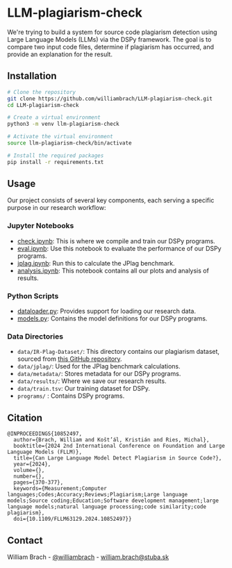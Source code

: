 # LLM-plagiarism-check

We're trying to build a system for source code plagiarism detection using Large Language Models (LLMs) via the DSPy framework. The goal is to compare two input code files, determine if plagiarism has occurred, and provide an explanation for the result.


## Installation

```bash
# Clone the repository
git clone https://github.com/williambrach/LLM-plagiarism-check.git
cd LLM-plagiarism-check

# Create a virtual environment
python3 -m venv llm-plagiarism-check

# Activate the virtual environment
source llm-plagiarism-check/bin/activate

# Install the required packages
pip install -r requirements.txt
```

## Usage

Our project consists of several key components, each serving a specific purpose in our research workflow:

### Jupyter Notebooks
- [check.ipynb](check.ipynb): This is where we compile and train our DSPy programs.
- [eval.ipynb](eval.ipynb): Use this notebook to evaluate the performance of our DSPy programs.
- [jplag.ipynb](jplag.ipynb): Run this to calculate the JPlag benchmark.
- [analysis.ipynb](analysis.ipynb): This notebook contains all our plots and analysis of results.

### Python Scripts
- [dataloader.py](dataloader.py): Provides support for loading our research data.
- [models.py](models.py): Contains the model definitions for our DSPy programs.

### Data Directories
- `data/IR-Plag-Dataset/`: This directory contains our plagiarism dataset, sourced from [this GitHub repository](https://github.com/oscarkarnalim/sourcecodeplagiarismdataset/blob/master/IR-Plag-Dataset.zip).
- `data/jplag/`: Used for the JPlag benchmark calculations.
- `data/metadata/`: Stores metadata for our DSPy programs.
- `data/results/`: Where we save our research results.
- `data/train.tsv`: Our training dataset for DSPy.
- `programs/` : Contains DSPy programs.

## Citation

```
@INPROCEEDINGS{10852497,
  author={Brach, William and Košt’ál, Kristián and Ries, Michal},
  booktitle={2024 2nd International Conference on Foundation and Large Language Models (FLLM)}, 
  title={Can Large Language Model Detect Plagiarism in Source Code?}, 
  year={2024},
  volume={},
  number={},
  pages={370-377},
  keywords={Measurement;Computer languages;Codes;Accuracy;Reviews;Plagiarism;Large language models;Source coding;Education;Software development management;large language models;natural language processing;code similarity;code plagiarism},
  doi={10.1109/FLLM63129.2024.10852497}}

```


## Contact

William Brach - [@williambrach](https://x.com/williambrach) - william.brach@stuba.sk
